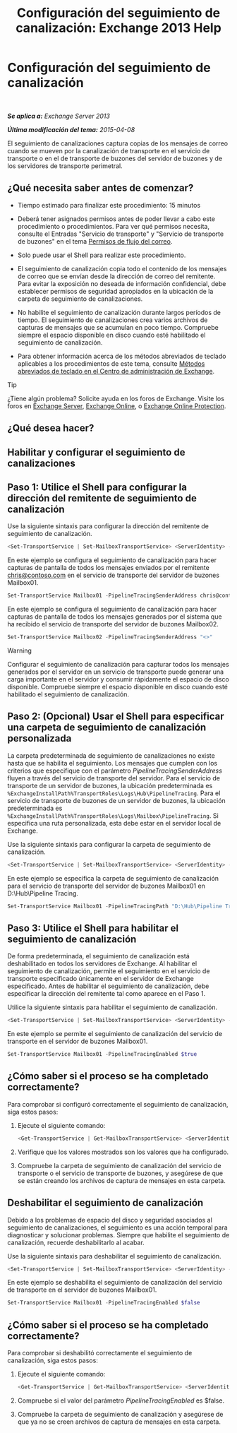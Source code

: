 ﻿---
title: 'Configuración del seguimiento de canalización: Exchange 2013 Help'
TOCTitle: Configuración del seguimiento de canalización
ms:assetid: 10293c83-2157-474e-840d-942e064a4672
ms:mtpsurl: https://technet.microsoft.com/es-es/library/JJ916678(v=EXCHG.150)
ms:contentKeyID: 52062004
ms.date: 05/22/2018
mtps_version: v=EXCHG.150
ms.translationtype: MT
---

# Configuración del seguimiento de canalización

 

_**Se aplica a:** Exchange Server 2013_

_**Última modificación del tema:** 2015-04-08_

El seguimiento de canalizaciones captura copias de los mensajes de correo cuando se mueven por la canalización de transporte en el servicio de transporte o en el de transporte de buzones del servidor de buzones y de los servidores de transporte perimetral.

## ¿Qué necesita saber antes de comenzar?

  - Tiempo estimado para finalizar este procedimiento: 15 minutos

  - Deberá tener asignados permisos antes de poder llevar a cabo este procedimiento o procedimientos. Para ver qué permisos necesita, consulte el Entradas "Servicio de transporte" y "Servicio de transporte de buzones" en el tema [Permisos de flujo del correo](mail-flow-permissions-exchange-2013-help.md).

  - Solo puede usar el Shell para realizar este procedimiento.

  - El seguimiento de canalización copia todo el contenido de los mensajes de correo que se envían desde la dirección de correo del remitente. Para evitar la exposición no deseada de información confidencial, debe establecer permisos de seguridad apropiados en la ubicación de la carpeta de seguimiento de canalizaciones.

  - No habilite el seguimiento de canalización durante largos períodos de tiempo. El seguimiento de canalizaciones crea varios archivos de capturas de mensajes que se acumulan en poco tiempo. Compruebe siempre el espacio disponible en disco cuando esté habilitado el seguimiento de canalización.

  - Para obtener información acerca de los métodos abreviados de teclado aplicables a los procedimientos de este tema, consulte [Métodos abreviados de teclado en el Centro de administración de Exchange](keyboard-shortcuts-in-the-exchange-admin-center-exchange-online-protection-help.md).


> [!TIP]
> ¿Tiene algún problema? Solicite ayuda en los foros de Exchange. Visite los foros en <A href="https://go.microsoft.com/fwlink/p/?linkid=60612">Exchange Server</A>, <A href="https://go.microsoft.com/fwlink/p/?linkid=267542">Exchange Online</A>, o <A href="https://go.microsoft.com/fwlink/p/?linkid=285351">Exchange Online Protection</A>.



## ¿Qué desea hacer?

## Habilitar y configurar el seguimiento de canalizaciones

## Paso 1: Utilice el Shell para configurar la dirección del remitente de seguimiento de canalización

Use la siguiente sintaxis para configurar la dirección del remitente de seguimiento de canalización.

```powershell
<Set-TransportService | Set-MailboxTransportService> <ServerIdentity> -PipelineTracingSenderAddress <SMTPAddress | "<>">
```

En este ejemplo se configura el seguimiento de canalización para hacer capturas de pantalla de todos los mensajes enviados por el remitente chris@contoso.com en el servicio de transporte del servidor de buzones Mailbox01.

```powershell
Set-TransportService Mailbox01 -PipelineTracingSenderAddress chris@contoso.com
```

En este ejemplo se configura el seguimiento de canalización para hacer capturas de pantalla de todos los mensajes generados por el sistema que ha recibido el servicio de transporte del servidor de buzones Mailbox02.

```powershell
Set-TransportService Mailbox02 -PipelineTracingSenderAddress "<>"
```


> [!WARNING]
> Configurar el seguimiento de canalización para capturar todos los mensajes generados por el servidor en un servicio de transporte puede generar una carga importante en el servidor y consumir rápidamente el espacio de disco disponible. Compruebe siempre el espacio disponible en disco cuando esté habilitado el seguimiento de canalización.



## Paso 2: (Opcional) Usar el Shell para especificar una carpeta de seguimiento de canalización personalizada

La carpeta predeterminada de seguimiento de canalizaciones no existe hasta que se habilita el seguimiento. Los mensajes que cumplen con los criterios que especifique con el parámetro *PipelineTracingSenderAddress* fluyen a través del servicio de transporte del servidor. Para el servicio de transporte de un servidor de buzones, la ubicación predeterminada es `%ExchangeInstallPath%TransportRoles\Logs\Hub\PipelineTracing`. Para el servicio de transporte de buzones de un servidor de buzones, la ubicación predeterminada es `%ExchangeInstallPath%TransportRoles\Logs\Mailbox\PipelineTracing`. Si especifica una ruta personalizada, esta debe estar en el servidor local de Exchange.

Use la siguiente sintaxis para configurar la carpeta de seguimiento de canalización.

```powershell
<Set-TransportService | Set-MailboxTransportService> <ServerIdentity> -PipelineTracingPath <LocalFilePath>
```

En este ejemplo se especifica la carpeta de seguimiento de canalización para el servicio de transporte del servidor de buzones Mailbox01 en D:\\Hub\\Pipeline Tracing.

```powershell
Set-TransportService Mailbox01 -PipelineTracingPath "D:\Hub\Pipeline Tracing"
```

## Paso 3: Utilice el Shell para habilitar el seguimiento de canalización

De forma predeterminada, el seguimiento de canalización está deshabilitado en todos los servidores de Exchange. Al habilitar el seguimiento de canalización, permite el seguimiento en el servicio de transporte especificado únicamente en el servidor de Exchange especificado. Antes de habilitar el seguimiento de canalización, debe especificar la dirección del remitente tal como aparece en el Paso 1.

Utilice la siguiente sintaxis para habilitar el seguimiento de canalización.

```powershell
<Set-TransportService | Set-MailboxTransportService> <ServerIdentity> -PipelineTracingEnabled $true
```

En este ejemplo se permite el seguimiento de canalización del servicio de transporte en el servidor de buzones Mailbox01.

```powershell
Set-TransportService Mailbox01 -PipelineTracingEnabled $true
```

## ¿Cómo saber si el proceso se ha completado correctamente?

Para comprobar si configuró correctamente el seguimiento de canalización, siga estos pasos:

1.  Ejecute el siguiente comando:
    
    ```powershell
    <Get-TransportService | Get-MailboxTransportService> <ServerIdentity> | Format-List PipelineTracing*
    ```

2.  Verifique que los valores mostrados son los valores que ha configurado.

3.  Compruebe la carpeta de seguimiento de canalización del servicio de transporte o el servicio de transporte de buzones, y asegúrese de que se están creando los archivos de captura de mensajes en esta carpeta.

## Deshabilitar el seguimiento de canalización

Debido a los problemas de espacio del disco y seguridad asociados al seguimiento de canalizaciones, el seguimiento es una acción temporal para diagnosticar y solucionar problemas. Siempre que habilite el seguimiento de canalización, recuerde deshabilitarlo al acabar.

Use la siguiente sintaxis para deshabilitar el seguimiento de canalización.

```powershell
<Set-TransportService | Set-MailboxTransportService> <ServerIdentity> -PipelineTracingEnabled $false
```

En este ejemplo se deshabilita el seguimiento de canalización del servicio de transporte en el servidor de buzones Mailbox01.

```powershell
Set-TransportService Mailbox01 -PipelineTracingEnabled $false
```

## ¿Cómo saber si el proceso se ha completado correctamente?

Para comprobar si deshabilitó correctamente el seguimiento de canalización, siga estos pasos:

1.  Ejecute el siguiente comando:
    
    ```powershell
    <Get-TransportService | Get-MailboxTransportService> <ServerIdentity> | Format-List PipelineTracingEnabled
    ```
    
2.  Compruebe si el valor del parámetro *PipelineTracingEnabled* es $false.

3.  Compruebe la carpeta de seguimiento de canalización y asegúrese de que ya no se creen archivos de captura de mensajes en esta carpeta.

